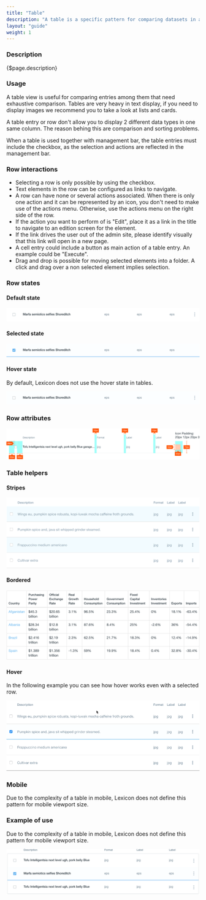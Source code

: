 ```yaml
---
title: "Table"
description: "A table is a specific pattern for comparing datasets in a very direct an analytical way."
layout: "guide"
weight: 1
---
```


### Description

{$page.description}

### Usage

A table view is useful for comparing entries among them that need exhaustive comparison. Tables are very heavy in text display, if you need to display images we recommend you to take a look at lists and cards.

A table entry or row don't allow you to display 2 different data types in one same column. The reason behing this are comparison and sorting problems.

When a table is used together with management bar, the table entries must include the checkbox, as the selection and actions are reflected in the management bar.


### Row interactions

* Selecting a row is only possible by using the checkbox.
* Text elements in the row can be configured as links to navigate.
* A row can have none or several actions associated. When there is only one action and it can be represented by an icon, you don't need to make use of the actions menu. Otherwise, use the actions menu on the right side of the row.
* If the action you want to perform of is "Edit", place it as a link in the title to navigate to an edition screen for the element.
* If the link drives the user out of the admin site, please identify visually that this link will open in a new page.
* A cell entry could include a button as main action of a table entry. An example could be "Execute".
* Drag and drop is possible for moving selected elements into a folder. A click and drag over a non selected element implies selection.

### Row states

#### Default state

![table row in default state](../../../images/tableRow.png)

#### Selected state

![table row in selected state](../../../images/tableRowSelected.png)

#### Hover state

By default, Lexicon does not use the hover state in tables.

![table row hover](../../../images/tableRowHover.png)

### Row attributes

![table row attributes](../../../images/tableRowAttributes.png)

### Table helpers

#### Stripes

![table stripes](../../../images/tableStripes.png)

#### Bordered

![table bordered](../../../images/tableBordered.png)

#### Hover

In the following example you can see how hover works even with a selected row.

![table hover case](../../../images/tableHoverExample.gif)

### Mobile

Due to the complexity of a table in mobile, Lexicon does not define this pattern for mobile viewport size.

### Example of use

Due to the complexity of a table in mobile, Lexicon does not define this pattern for mobile viewport size.

![table example](../../../images/tableExample.png)




